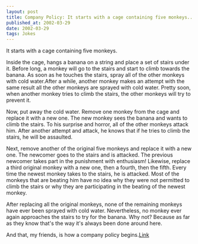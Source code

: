 ```yaml
---
layout: post
title: Company Policy: It starts with a cage containing five monkeys...
published_at: 2002-03-29
date: 2002-03-29
tags: Jokes
---
```


It starts with a cage containing five monkeys.  

Inside the cage, hangs a banana on a string and place a set of stairs under it. Before long, a monkey will go to the stairs and start to climb towards the banana. As soon as he touches the stairs, spray all of the other monkeys with cold water.After a while, another monkey makes an attempt with the same result all the other monkeys are sprayed with cold water. Pretty soon, when another monkey tries to climb the stairs, the other monkeys will try to prevent it.  

Now, put away the cold water. Remove one monkey from the cage and replace it with a new one. The new monkey sees the banana and wants to climb the stairs. To his surprise and horror, all of the other monkeys attack him. After another attempt and attack, he knows that if he tries to climb the stairs, he will be assaulted.  

Next, remove another of the original five monkeys and replace it with a new one. The newcomer goes to the stairs and is attacked. The previous newcomer takes part in the punishment with enthusiasm! Likewise, replace a third original monkey with a new one, then a fourth, then the fifth. Every time the newest monkey takes to the stairs, he is attacked. Most of the monkeys that are beating him have no idea why they were not permitted to climb the stairs or why they are participating in the beating of the newest monkey.  

After replacing all the original monkeys, none of the remaining monkeys have ever been sprayed with cold water. Nevertheless, no monkey ever again approaches the stairs to try for the banana. Why not? Because as far as they know that's the way it's always been done around here.  

And that, my friends, is how a company policy begins.[Link](http://julian.weblogs.com/stories/storyReader$184)  
